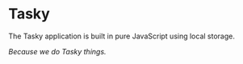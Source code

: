 # Tasky
The Tasky application is built in pure JavaScript using local storage.

_Because we do Tasky things._

